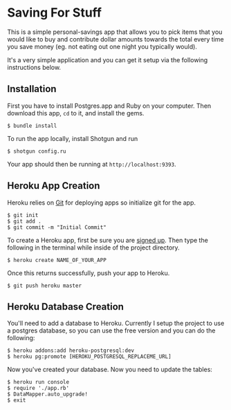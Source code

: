 # Saving For Stuff

This is a simple personal-savings app that allows you to pick items that
you would like to buy and contribute dollar amounts towards the total every
time you save money (eg. not eating out one night you typically would).

It's a very simple application and you can get it setup via the following
instructions below.

## Installation

First you have to install Postgres.app and Ruby on your computer. Then 
download this app, `cd` to it, and install the gems.

	$ bundle install

To run the app locally, install Shotgun and run

	$ shotgun config.ru

Your app should then be running at `http://localhost:9393`.

## Heroku App Creation

Heroku relies on [Git](http://devcenter.heroku.com/articles/git) 
for deploying apps so initialize git for the app.

	$ git init
	$ git add .
	$ git commit -m "Initial Commit"

To create a Heroku app, first be sure you are 
[signed up](https://api.heroku.com/signup). Then type the following in 
the terminal while inside of the project directory.

	$ heroku create NAME_OF_YOUR_APP

Once this returns successfully, push your app to Heroku.

	$ git push heroku master

## Heroku Database Creation

You'll need to add a database to Heroku. Currently I setup the project to use
a postgres database, so you can use the free version and you can do the following:

	$ heroku addons:add heroku-postgresql:dev
	$ heroku pg:promote [HEROKU_POSTGRESQL_REPLACEME_URL]

Now you've created your database. Now you need to update the tables:

	$ heroku run console
	$ require './app.rb'
	$ DataMapper.auto_upgrade!
	$ exit
